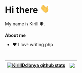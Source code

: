 <h1>Hi there <img src="https://raw.githubusercontent.com/ABSphreak/ABSphreak/master/gifs/Hi.gif" width="30px"></h1>

My name is Kirill 👽.

**About me**

- ❤️ I love writing php

<br>

| <a href="https://github.com/KirillDolbnya/github-readme-stats"><img align="center" src="https://github-readme-stats.vercel.app/api?username=KirillDolbnya&show_icons=true&include_all_commits=true&theme=buefy&hide_border=true" alt="KirillDolbnya github stats" /></a> | <a href="https://github.com/KirillDolbnya/github-readme-stats"><img align="center" src="https://github-readme-stats.vercel.app/api/top-langs/?username=KirillDolbnya&layout=compact&theme=buefy&hide_border=true" /></a> |
| ------------- | ------------- |
